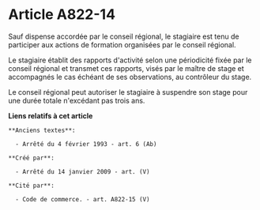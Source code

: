 # Article A822-14

Sauf dispense accordée par le conseil régional, le stagiaire est tenu de participer aux actions de formation organisées par
le conseil régional.

Le stagiaire établit des rapports d'activité selon une périodicité fixée par le conseil régional et transmet ces rapports,
visés par le maître de stage et accompagnés le cas échéant de ses observations, au contrôleur du stage.

Le conseil régional peut autoriser le stagiaire à suspendre son stage pour une durée totale n'excédant pas trois ans.

**Liens relatifs à cet article**

	**Anciens textes**:

	  - Arrêté du 4 février 1993 - art. 6 (Ab)

	**Créé par**:

	  - Arrêté du 14 janvier 2009 - art. (V)

	**Cité par**:

	  - Code de commerce. - art. A822-15 (V)
